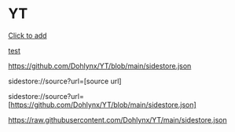 # YT




[Click to add](sidestore://source?url=[https://github.com/Dohlynx/YT/blob/main/sidestore.json])

[test](https://tinyurl.com/mr3cku85)



https://github.com/Dohlynx/YT/blob/main/sidestore.json

sidestore://source?url=[source url]

sidestore://source?url=[https://github.com/Dohlynx/YT/blob/main/sidestore.json]

https://raw.githubusercontent.com/Dohlynx/YT/main/sidestore.json

